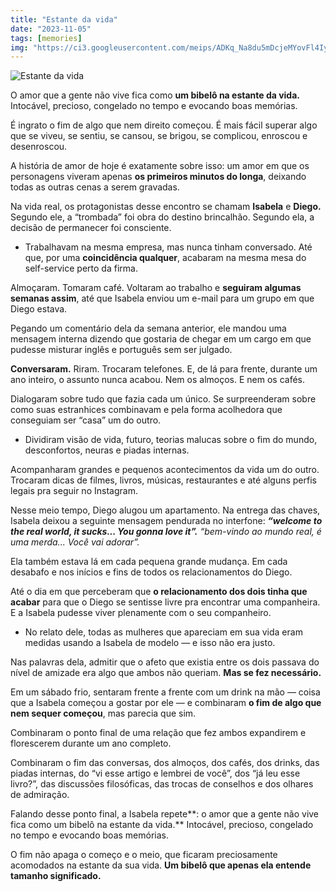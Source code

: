 ```yaml
---
title: "Estante da vida"
date: "2023-11-05"
tags: [memories]
img: "https://ci3.googleusercontent.com/meips/ADKq_Na8du5mDcjeMYovFl4IylGAu9zIXkRS7R7pCrW2JqhUvsC4kOJdzN7izQFPq7zTAwTBxbytqzApqB1M9GiVmOdRlrgyrFCymhA8v45Cn0rMmxI5IcPtv5u295dT_RpRJQnhypmnVR5nGhQXpFb1h1X2lPngFfUDRTYG6_QQ14CH2RER-vDWW6ML2JXLhrsqKvHpumu5DM6gUMTi5g8z-VjjQ1x1_X8JxcG5KC5St7L8OvLiaUOLlvnfN-APmfEqmk-WCt98LJbo7n9RXMNC3AGBwf1kVgUp5GzkMxxAw3Y=s0-d-e1-ft"
---
```


![Estante da vida](https://ci3.googleusercontent.com/meips/ADKq_Na8du5mDcjeMYovFl4IylGAu9zIXkRS7R7pCrW2JqhUvsC4kOJdzN7izQFPq7zTAwTBxbytqzApqB1M9GiVmOdRlrgyrFCymhA8v45Cn0rMmxI5IcPtv5u295dT_RpRJQnhypmnVR5nGhQXpFb1h1X2lPngFfUDRTYG6_QQ14CH2RER-vDWW6ML2JXLhrsqKvHpumu5DM6gUMTi5g8z-VjjQ1x1_X8JxcG5KC5St7L8OvLiaUOLlvnfN-APmfEqmk-WCt98LJbo7n9RXMNC3AGBwf1kVgUp5GzkMxxAw3Y=s0-d-e1-ft)

O amor que a gente não vive fica como  **um bibelô na estante da vida.**  Intocável, precioso, congelado no tempo e evocando boas memórias.

É ingrato o fim de algo que nem direito começou. É mais fácil superar algo que se viveu, se sentiu, se cansou, se brigou, se complicou, enroscou e desenroscou.

A história de amor de hoje é exatamente sobre isso: um amor em que os personagens viveram apenas **os primeiros minutos do longa**, deixando todas as outras cenas a serem gravadas.

Na vida real, os protagonistas desse encontro se chamam **Isabela** e  **Diego.** Segundo ele, a “trombada” foi obra do destino brincalhão. Segundo ela, a decisão de permanecer foi consciente.

-   Trabalhavam na mesma empresa, mas nunca tinham conversado. Até que, por uma  **coincidência qualquer**, acabaram na mesma mesa do self-service perto da firma.
    

Almoçaram. Tomaram café. Voltaram ao trabalho e  **seguiram algumas semanas assim**, até que Isabela enviou um e-mail para um grupo em que Diego estava.

Pegando um comentário dela da semana anterior, ele mandou uma mensagem interna dizendo que gostaria de chegar em um cargo em que pudesse misturar inglês e português sem ser julgado.

**Conversaram.**  Riram. Trocaram telefones. E, de lá para frente, durante um ano inteiro, o assunto nunca acabou. Nem os almoços. E nem os cafés.

Dialogaram sobre tudo que fazia cada um único. Se surpreenderam sobre como suas estranhices combinavam e pela forma acolhedora que conseguiam ser “casa” um do outro.

-   Dividiram visão de vida, futuro, teorias malucas sobre o fim do mundo, desconfortos, neuras e piadas internas.
    

Acompanharam grandes e pequenos acontecimentos da vida um do outro. Trocaram dicas de filmes, livros, músicas, restaurantes e até alguns perfis legais pra seguir no Instagram.

Nesse meio tempo, Diego alugou um apartamento. Na entrega das chaves, Isabela deixou a seguinte mensagem pendurada no interfone:  _**“welcome to the real world, it sucks... You gonna love it”.**_
_“bem-vindo ao mundo real, é uma merda... Você vai adorar”._

Ela também estava lá em cada pequena grande mudança. Em cada desabafo e nos inícios e fins de todos os relacionamentos do Diego.

Até o dia em que perceberam que **o relacionamento dos dois tinha que acabar** para que o Diego se sentisse livre pra encontrar uma companheira. E a Isabela pudesse viver plenamente com o seu companheiro.

-   No relato dele, todas as mulheres que apareciam em sua vida eram medidas usando a Isabela de modelo — e isso não era justo.
    

Nas palavras dela, admitir que o afeto que existia entre os dois passava do nível de amizade era algo que ambos não queriam.  **Mas se fez necessário.**

Em um sábado frio, sentaram frente a frente com um drink na mão — coisa que a Isabela começou a gostar por ele — e combinaram **o fim de algo que nem sequer começou**, mas parecia que sim.

Combinaram o ponto final de uma relação que fez ambos expandirem e florescerem durante um ano completo.

Combinaram o fim das conversas, dos almoços, dos cafés, dos drinks, das piadas internas, do “vi esse artigo e lembrei de você”, dos “já leu esse livro?”, das discussões filosóficas, das trocas de conselhos e dos olhares de admiração.

Falando desse ponto final, a Isabela repete**: o amor que a gente não vive fica como um bibelô na estante da vida.** Intocável, precioso, congelado no tempo e evocando boas memórias.

O fim não apaga o começo e o meio, que ficaram preciosamente acomodados na estante da sua vida.  **Um bibelô que apenas ela entende tamanho significado.**
